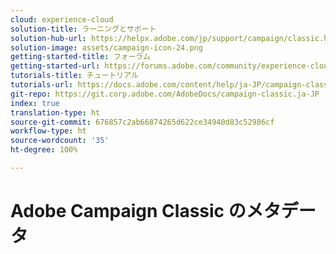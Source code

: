 ```yaml
---
cloud: experience-cloud
solution-title: ラーニングとサポート
solution-hub-url: https://helpx.adobe.com/jp/support/campaign/classic.html
solution-image: assets/campaign-icon-24.png
getting-started-title: フォーラム
getting-started-url: https://forums.adobe.com/community/experience-cloud/marketing-cloud/campaign/classic
tutorials-title: チュートリアル
tutorials-url: https://docs.adobe.com/content/help/ja-JP/campaign-classic-learn/tutorials/overview.html
git-repo: https://git.corp.adobe.com/AdobeDocs/campaign-classic.ja-JP
index: true
translation-type: ht
source-git-commit: 676857c2ab66874265d622ce34940d83c52986cf
workflow-type: ht
source-wordcount: '35'
ht-degree: 100%

---
```



# Adobe Campaign Classic のメタデータ
